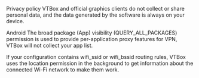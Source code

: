 Privacy policy
VTBox and official graphics clients do not collect or share personal data, and the data generated by the software is always on your device.

Android
The broad package (App) visibility (QUERY_ALL_PACKAGES) permission is used to provide per-application proxy features for VPN, VTBox will not collect your app list.

If your configuration contains wifi_ssid or wifi_bssid routing rules, VTBox uses the location permission in the background to get information about the connected Wi-Fi network to make them work.
